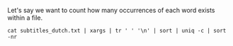 Let's say we want to count how many occurrences of each word exists within a file.

`cat subtitles_dutch.txt | xargs | tr ' ' '\n' | sort | uniq -c | sort -nr`